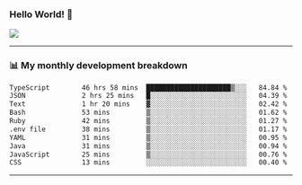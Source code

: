 ### Hello World! 👋

<a>
  <img align="center" src="https://github-readme-stats.vercel.app/api?username=megatunger&count_private=true&include_all_commits=true&bg_color=30,56CCF2,2F80ED&title_color=fff&text_color=fff" />
</a>

------
### 📊 My monthly development breakdown

<!--START_SECTION:waka-->

```txt
TypeScript        46 hrs 58 mins  █████████████████████▒░░░   84.84 %
JSON              2 hrs 25 mins   █░░░░░░░░░░░░░░░░░░░░░░░░   04.39 %
Text              1 hr 20 mins    ▓░░░░░░░░░░░░░░░░░░░░░░░░   02.42 %
Bash              53 mins         ▒░░░░░░░░░░░░░░░░░░░░░░░░   01.62 %
Ruby              42 mins         ▒░░░░░░░░░░░░░░░░░░░░░░░░   01.27 %
.env file         38 mins         ▒░░░░░░░░░░░░░░░░░░░░░░░░   01.17 %
YAML              31 mins         ▒░░░░░░░░░░░░░░░░░░░░░░░░   00.95 %
Java              31 mins         ▒░░░░░░░░░░░░░░░░░░░░░░░░   00.94 %
JavaScript        25 mins         ▒░░░░░░░░░░░░░░░░░░░░░░░░   00.76 %
CSS               13 mins         ░░░░░░░░░░░░░░░░░░░░░░░░░   00.40 %
```

<!--END_SECTION:waka-->

------
